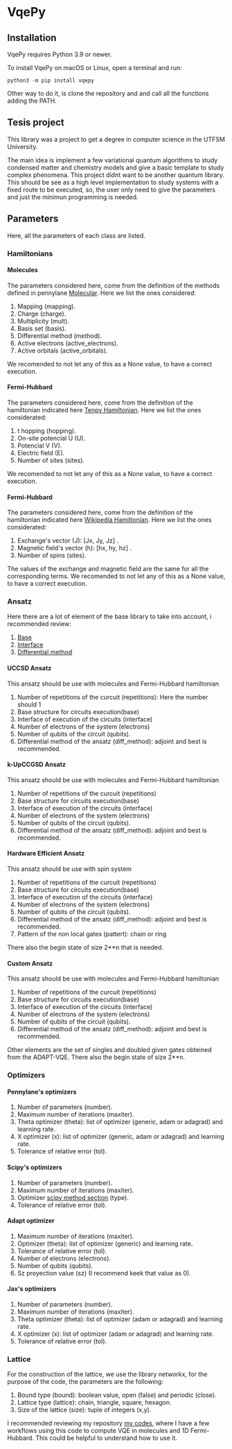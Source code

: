 # VqePy

## Installation

VqePy requires Python 3.9 or newer.

To install VqePy on macOS or Linux, open a terminal and run:
```Shell
python3 -m pip install vqepy
```

Other way to do it, is clone the repository and and call all the functions adding the PATH.

## Tesis project
This library was a project to get a degree in computer science in the UTFSM University.

The main idea is implement a few variational quantum algorithms to study condensed matter and chemistry models and give a basic template to study complex phenomena. This project didnt want to be another quantum library. This should be see as a high level implementation to study systems with a fixed route to be executed, so, the user only need to give the parameters and just the minimun programming is needed.


## Parameters
Here, all the parameters of each class are listed.

### Hamiltonians

#### Molecules
The parameters considered here, come from the definition of the methods defined in pennylane [Molecular](https://docs.pennylane.ai/en/stable/code/api/pennylane.qchem.molecular_hamiltonian.html#pennylane.qchem.molecular_hamiltonian). Here we list the ones considered:
1. Mapping (mapping).
2. Charge (charge).
3. Multiplicity (mult).
4. Basis set (basis).
5. Differential method (method).
6. Active electrons (active_electrons).
7. Active orbitals (active_orbitals).

We recomended to not let any of this as a None value, to have a correct execution.

#### Fermi-Hubbard
The parameters considered here, come from the definition of the hamiltonian indicated here [Tenpy Hamiltonian](https://tenpy.readthedocs.io/en/latest/reference/tenpy.models.hubbard.FermiHubbardModel.html#tenpy.models.hubbard.FermiHubbardModel). Here we list the ones considerated:
1. t hopping (hopping).
2. On-site potencial U (U).
3. Potencial V (V).
4. Electric field (E).
5. Number of sites (sites).

We recomended to not let any of this as a None value, to have a correct execution.


#### Fermi-Hubbard
The parameters considered here, come from the definition of the hamiltonian indicated here [Wikipedia Hamiltonian](https://en.wikipedia.org/wiki/Quantum_Heisenberg_model). Here we list the ones considerated:
1. Exchange's vector (J): [Jx, Jy, Jz] .
2. Magnetic field's vector (h): [hx, hy, hz] .
3. Number of spins (sites).

The values of the exchange and magnetic field are the same for all the corresponding terms. We recomended to not let any of this as a None value, to have a correct execution.

### Ansatz
Here there are a lot of element of the base library to take into account, i recommended review:
1. [Base](https://docs.pennylane.ai/en/stable/code/qml_devices.html)
2. [Interface](https://docs.pennylane.ai/en/stable/code/qml_interfaces.html)
3. [Differential method](https://docs.pennylane.ai/en/stable/introduction/interfaces.html)

#### UCCSD Ansatz
This ansatz should be use with molecules and Fermi-Hubbard hamiltonian
1. Number of repetitions of the curcuit (repetitions): Here the number should 1
2. Base structure for circuits execution(base)
3. Interface of execution of the circuits (interface)
4. Number of electrons of the system (electrons)
5. Number of qubits of the circuit (qubits).
6. Differential method of the ansatz (diff_method): adjoint and best is recommended.

#### k-UpCCGSD Ansatz
This ansatz should be use with molecules and Fermi-Hubbard hamiltonian
1. Number of repetitions of the curcuit (repetitions)
2. Base structure for circuits execution(base)
3. Interface of execution of the circuits (interface)
4. Number of electrons of the system (electrons)
5. Number of qubits of the circuit (qubits).
6. Differential method of the ansatz (diff_method): adjoint and best is recommended.

#### Hardware Efficient Ansatz
This ansatz should be use with spin system
1. Number of repetitions of the curcuit (repetitions)
2. Base structure for circuits execution(base)
3. Interface of execution of the circuits (interface)
4. Number of electrons of the system (electrons)
5. Number of qubits of the circuit (qubits).
6. Differential method of the ansatz (diff_method): adjoint and best is recommended.
7. Pattern of the non local gates (pattert): chain or ring

There also the begin state of size 2**n that is needed.

#### Custom Ansatz
This ansatz should be use with molecules and Fermi-Hubbard hamiltonian
1. Number of repetitions of the curcuit (repetitions)
2. Base structure for circuits execution(base)
3. Interface of execution of the circuits (interface)
4. Number of electrons of the system (electrons)
5. Number of qubits of the circuit (qubits).
6. Differential method of the ansatz (diff_method): adjoint and best is recommended.

Other elements are the set of singles and doubled given gates obteined from the ADAPT-VQE. There also the begin state of size 2**n.

### Optimizers
#### Pennylane's optimizers
1. Number of parameters (number).
2. Maximum number of iterations (maxiter).
3. Theta optimizer (theta): list of optimizer (generic, adam or adagrad) and learning rate.
4. X optimizer (x): list of optimizer (generic, adam or adagrad) and learning rate.
5. Tolerance of relative error (tol).

#### Scipy's optimizers
1. Number of parameters (number).
2. Maximum number of iterations (maxiter).
3. Optimizer [scipy method section](https://docs.scipy.org/doc/scipy/reference/generated/scipy.optimize.minimize.html) (type).
4. Tolerance of relative error (tol).

#### Adapt optimizer
1. Maximum number of iterations (maxiter).
2. Optimizer (theta): list of optimizer (generic) and learning rate.
3. Tolerance of relative error (tol).
4. Number of electrons (electrons).
5. Number of qubits (qubits).
6. Sz proyection value (sz) (I recommend keek that value as 0).

#### Jax's optimizers
1. Number of parameters (number).
2. Maximum number of iterations (maxiter).
3. Theta optimizer (theta): list of optimizer (adam or adagrad) and learning rate.
4. X optimizer (x): list of optimizer (adam or adagrad) and learning rate.
5. Tolerance of relative error (tol).

### Lattice
For the construction of the lattice, we use the library networkx, for the purpose of the code, the parameters are the following:
1. Bound type (bound): boolean value, open (false) and periodic (close). 
2. Lattice type (lattice): chain, triangle, square, hexagon. 
3. Size of the lattice (size): tuple of integers (x,y).


I recommended reviewing my repository [my codes](https://github.com/javinoram/FH-Mol), where I have a few workflows using this code to compute VQE in molecules and 1D Fermi-Hubbard. This could be helpful to understand how to use it.
